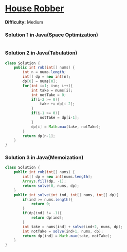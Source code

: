 # [House Robber](https://leetcode.com/problems/house-robber/)
**Difficulty:** Medium

### Solution 1 in Java(Space Optimization)
```java

```
### Solution 2 in Java(Tabulation)
```java
class Solution {
    public int rob(int[] nums) {
        int n = nums.length;
        int[] dp = new int[n];
        dp[0] = nums[0];
        for(int i=1; i<n; i++){
            int take = nums[i];
            int notTake = 0;
            if(i-2 >= 0){
                take += dp[i-2];
            }
            if(i-1 >= 0){
                notTake = dp[i-1];
            }
            dp[i] = Math.max(take, notTake);
        }
        return dp[n-1];
    }
}
```
### Solution 3 in Java(Memoization)
```java
class Solution {
    public int rob(int[] nums) {
        int[] dp = new int[nums.length];
        Arrays.fill(dp, -1);
        return solve(0, nums, dp);
    }
    public int solve(int ind, int[] nums, int[] dp){
        if(ind >= nums.length){
            return 0;
        }
        if(dp[ind] != -1){
            return dp[ind];
        }
        int take = nums[ind] + solve(ind+2, nums, dp);
        int notTake = solve(ind+1, nums, dp);
        return dp[ind] = Math.max(take, notTake);
    }
}
```